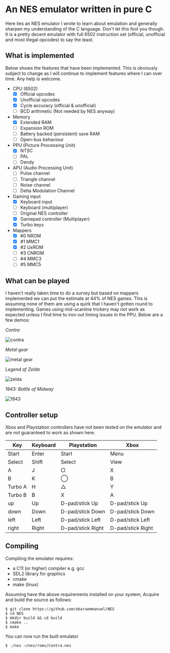 # An NES emulator written in pure C

Here lies an NES emulator I wrote to learn about emulation and generally
sharpen my understanding of the C language. Don't let this fool you though.
It is a pretty decent emulator with full 6502 instruction set (official, 
unofficial and most illegal opcodes) to say the least.

## What is implemented

Below shows the features that have been implemented. This is obviously
subject to change as I will continue to implement features where I can 
over time. Any help is welcome.

* CPU (6502)
    - [x] Official opcodes
    - [x] Unofficial opcodes
    - [x] Cycle accuracy (official & unofficial)
    - [ ] BCD arithmetic (Not needed by NES anyway)
* Memory
    - [x] Extended RAM
    - [ ] Expansion ROM
    - [ ] Battery backed (persistent) save RAM
    - [ ] Open-bus behaviour
* PPU (Picture Processing Unit)
    - [x] NTSC
    - [ ] PAL
    - [ ] Dendy
* APU (Audio Processing Unit)
    - [ ] Pulse channel
    - [ ] Triangle channel
    - [ ] Noise channel
    - [ ] Delta Modulation Channel
* Gaming input
    - [x] Keyboard input
    - [ ] Keyboard (multiplayer)
    - [ ] Original NES controller
    - [x] Gamepad controller (Multiplayer)
    - [x] Turbo keys
* Mappers
    - [x] \#0 NROM
    - [x] \#1 MMC1
    - [x] \#2 UxROM
    - [ ] \#3 CNROM
    - [ ] \#4 MMC3
    - [ ] \#5 MMC5
    
## What can be played

I haven't really taken time to do a survey but based on mappers implemented 
we can put the estimate at 44% of NES games. This is assuming none of them are 
using a quirk that I haven't gotten round to implementing. Games using 
mid-scanline trickery may not work as expected unless I find time to iron
out timing issues in the PPU. Below are a few demos:

_Contra_

![contra](resources/contra.png)

_Metal gear_

![metal gear](resources/metalgear.png)

_Legend of Zelda_

![zelda](resources/zelda.png)

_1943: Battle of Midway_

![1943](resources/1943.png)

## Controller setup
Xbox and Playstation controllers have not been tested on the emulator and are not guaranteed to work
as shown here.

**Key** | **Keyboard** | **Playstation** | **Xbox**|
-----|----------|-------|-------|
Start | Enter | Start| Menu|
Select | Shift| Select| View|
A | J | ▢ | X|
B | K | ◯ | B|
Turbo A | H | △| Y |
Turbo B | B | X | A |
up | Up | D-pad/stick Up | D-pad/stick Up |
down | Down | D-pad/stick Down | D-pad/stick Down |
left  | Left | D-pad/stick Left | D-pad/stick Left |
right | Right | D-pad/stick Right | D-pad/stick Right |

## Compiling

Compiling the emulator requires:
* a C11 (or higher) compiler e.g. gcc  
* SDL2 library for graphics
* cmake
* make (linux)

Assuming have the above requirements installed on your system,
Acquire and build the source as follows:

```shell
$ git clone https://github.com/obaraemmanuel/NES
$ cd NES
$ mkdir build && cd build
$ cmake ..
$ make
```

You can now run the built emulator

```shell
$ ./nes ~/nes/roms/Contra.nes
```
